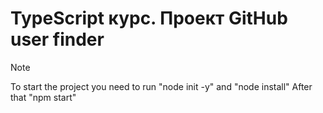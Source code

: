 # TypeScript курс. Проект GitHub user finder

> [!NOTE]
> To start the project you need to run "node init -y" and "node install"
After that "npm start"
